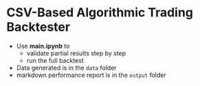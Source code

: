 
# CSV-Based Algorithmic Trading Backtester 

- Use **main.ipynb** to 
  -  validate partial results step by step
  -   run the full backtest
- Data generated is in the `data` folder
- markdown performance report is in the `output` folder

